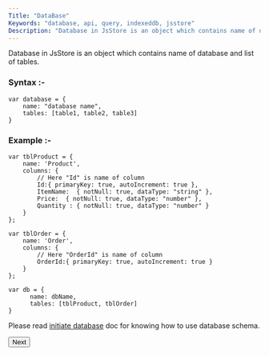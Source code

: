 ```yaml
---
Title: "DataBase"
Keywords: "database, api, query, indexeddb, jsstore"
Description: "Database in JsStore is an object which contains name of database and list of tables."
---
```


Database in JsStore is an object which contains name of database and list of tables.

### Syntax :- 

```
var database = {
    name: "database name",
    tables: [table1, table2, table3]
}
```

### Example :- 

```
var tblProduct = {
    name: 'Product',
    columns: {
        // Here "Id" is name of column 
        Id:{ primaryKey: true, autoIncrement: true },
        ItemName:  { notNull: true, dataType: "string" },
        Price:  { notNull: true, dataType: "number" },
        Quantity : { notNull: true, dataType: "number" }
    }
};

var tblOrder = {
    name: 'Order',
    columns: {
        // Here "OrderId" is name of column 
        OrderId:{ primaryKey: true, autoIncrement: true }
    }
};

var db = {
      name: dbName,
      tables: [tblProduct, tblOrder]
}
```

Please read [initiate database](/tutorial/initiate-database) doc for knowing how to use database schema. 

<p class="margin-top-40px center-align">
      <button class="btn info btnNext">Next</button>
</p>